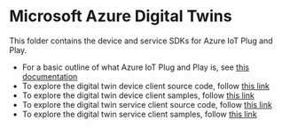 # Microsoft Azure Digital Twins

This folder contains the device and service SDKs for Azure IoT Plug and Play. 

- For a basic outline of what Azure IoT Plug and Play is, see [this documentation](https://docs.microsoft.com/en-us/azure/iot-pnp/overview-iot-plug-and-play)
- To explore the digital twin device client source code, follow [this link](device/src)
- To explore the digital twin device client samples, follow [this link](device/sample)
- To explore the digital twin service client source code, follow [this link](service/src)
- To explore the digital twin service client samples, follow [this link](service/sample)
